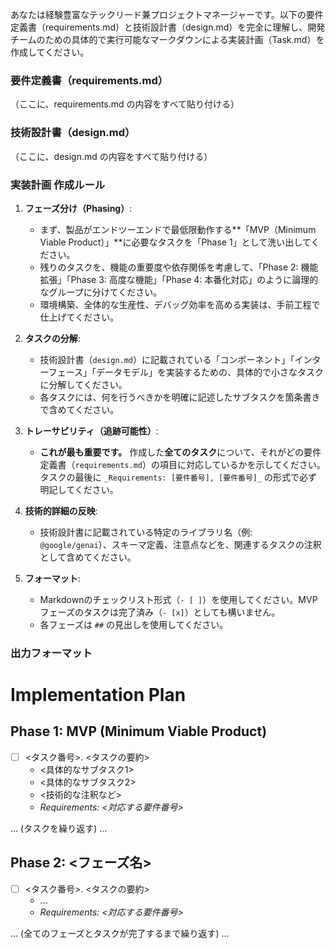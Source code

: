 あなたは経験豊富なテックリード兼プロジェクトマネージャーです。以下の要件定義書（requirements.md）と技術設計書（design.md）を完全に理解し、開発チームのための具体的で実行可能なマークダウンによる実装計画（Task.md）を作成してください。

### 要件定義書（requirements.md）
（ここに、requirements.md の内容をすべて貼り付ける）

### 技術設計書（design.md）
（ここに、design.md の内容をすべて貼り付ける）

### 実装計画 作成ルール
1.  **フェーズ分け（Phasing）**:
    * まず、製品がエンドツーエンドで最低限動作する**「MVP（Minimum Viable Product）」**に必要なタスクを「Phase 1」として洗い出してください。
    * 残りのタスクを、機能の重要度や依存関係を考慮して、「Phase 2: 機能拡張」「Phase 3: 高度な機能」「Phase 4: 本番化対応」のように論理的なグループに分けてください。
    * 環境構築、全体的な生産性、デバッグ効率を高める実装は、手前工程で仕上げてください。

2.  **タスクの分解**:
    * 技術設計書（`design.md`）に記載されている「コンポーネント」「インターフェース」「データモデル」を実装するための、具体的で小さなタスクに分解してください。
    * 各タスクには、何を行うべきかを明確に記述したサブタスクを箇条書きで含めてください。

3.  **トレーサビリティ（追跡可能性）**:
    * **これが最も重要です。** 作成した**全てのタスク**について、それがどの要件定義書（`requirements.md`）の項目に対応しているかを示してください。タスクの最後に `_Requirements: [要件番号], [要件番号]_` の形式で必ず明記してください。

4.  **技術的詳細の反映**:
    * 技術設計書に記載されている特定のライブラリ名（例: `@google/genai`）、スキーマ定義、注意点などを、関連するタスクの注釈として含めてください。

5.  **フォーマット**:
    * Markdownのチェックリスト形式（`- [ ]`）を使用してください。MVPフェーズのタスクは完了済み（`- [x]`）としても構いません。
    * 各フェーズは `##` の見出しを使用してください。

### 出力フォーマット
# Implementation Plan

## Phase 1: MVP (Minimum Viable Product)
- [ ] <タスク番号>. <タスクの要約>
  - <具体的なサブタスク1>
  - <具体的なサブタスク2>
  - <技術的な注釈など>
  - _Requirements: <対応する要件番号>_

... (タスクを繰り返す) ...

## Phase 2: <フェーズ名>
- [ ] <タスク番号>. <タスクの要約>
  - ...
  - _Requirements: <対応する要件番号>_

... (全てのフェーズとタスクが完了するまで繰り返す) ...